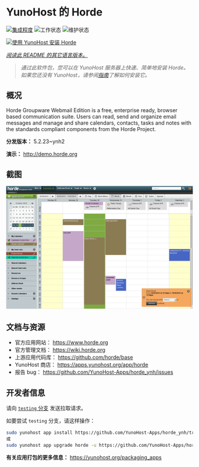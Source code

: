 <!--
注意：此 README 由 <https://github.com/YunoHost/apps/tree/master/tools/readme_generator> 自动生成
请勿手动编辑。
-->

# YunoHost 的 Horde

[![集成程度](https://dash.yunohost.org/integration/horde.svg)](https://dash.yunohost.org/appci/app/horde) ![工作状态](https://ci-apps.yunohost.org/ci/badges/horde.status.svg) ![维护状态](https://ci-apps.yunohost.org/ci/badges/horde.maintain.svg)

[![使用 YunoHost 安装 Horde](https://install-app.yunohost.org/install-with-yunohost.svg)](https://install-app.yunohost.org/?app=horde)

*[阅读此 README 的其它语言版本。](./ALL_README.md)*

> *通过此软件包，您可以在 YunoHost 服务器上快速、简单地安装 Horde。*  
> *如果您还没有 YunoHost，请参阅[指南](https://yunohost.org/install)了解如何安装它。*

## 概况

Horde Groupware Webmail Edition is a free, enterprise ready, browser based communication suite. Users can read, send and organize email messages and manage and share calendars, contacts, tasks and notes with the standards compliant components from the Horde Project.


**分发版本：** 5.2.23~ynh2

**演示：** <http://demo.horde.org>

## 截图

![Horde 的截图](./doc/screenshots/screenshot.png)

## 文档与资源

- 官方应用网站： <https://www.horde.org>
- 官方管理文档： <https://wiki.horde.org>
- 上游应用代码库： <https://github.com/horde/base>
- YunoHost 商店： <https://apps.yunohost.org/app/horde>
- 报告 bug： <https://github.com/YunoHost-Apps/horde_ynh/issues>

## 开发者信息

请向 [`testing` 分支](https://github.com/YunoHost-Apps/horde_ynh/tree/testing) 发送拉取请求。

如要尝试 `testing` 分支，请这样操作：

```bash
sudo yunohost app install https://github.com/YunoHost-Apps/horde_ynh/tree/testing --debug
或
sudo yunohost app upgrade horde -u https://github.com/YunoHost-Apps/horde_ynh/tree/testing --debug
```

**有关应用打包的更多信息：** <https://yunohost.org/packaging_apps>
